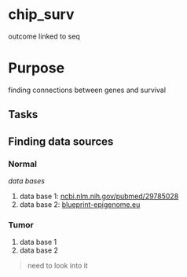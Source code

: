 # chip_surv
outcome linked to seq
# Purpose
finding connections between genes and survival
## Tasks
## Finding data sources
### Normal
*data bases*
1. data base 1:
[ncbi.nlm.nih.gov/pubmed/29785028](https://www.ncbi.nlm.nih.gov/pubmed/29785028)
1. data base 2:
[blueprint-epigenome.eu](http://www.blueprint-epigenome.eu/)
### Tumor 
1. data base 1
1. data base 2
> need to look into it
<check it this paper PMID from Maria>
